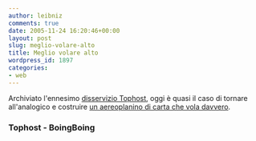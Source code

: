 ```yaml
---
author: leibniz
comments: true
date: 2005-11-24 16:20:46+00:00
layout: post
slug: meglio-volare-alto
title: Meglio volare alto
wordpress_id: 1897
categories:
- web
---
```


Archiviato l'ennesimo [disservizio Tophost](http://www.tophost.it/aiuto/cat2/18/95/), oggi è quasi il caso di tornare all'analogico e costruire [un aereoplanino di carta che vola davvero](http://www.boingboing.net/2005/11/24/howto_make_a_prizewi.html). 

### Tophost - BoingBoing
